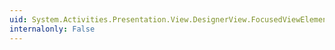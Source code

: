 ```yaml
---
uid: System.Activities.Presentation.View.DesignerView.FocusedViewElementProperty
internalonly: False
---
```

